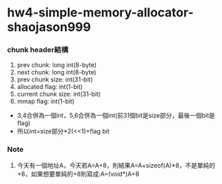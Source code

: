 # hw4-simple-memory-allocator-shaojason999

### chunk header結構
1. prev chunk: long int(8-byte)
2. next chunk: long int(8-byte)
3. prev chunk size: int(31-bit)
4. allocated flag: int(1-bit)
5. current chunk size: int(31-bit)
6. mmap flag: int(1-bit)
* 3,4合併為一個int，5,6合併為一個int(前31個bit是size部分，最後一個bit是flag)
* 所以int=size部分*2(<<1)+flag bit


### Note
1. 今天有一個地址A，今天若A=A+8，則結果A=A+sizeof(A)\*8，不是單純的+8，如果想要單純的+8則寫成:A=(void*)A+8
